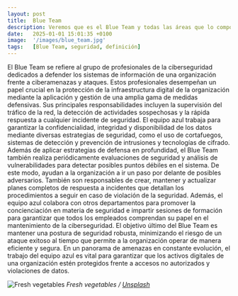 ```yaml
---
layout: post
title:  Blue Team
description: Veremos que es el Blue Team y todas las áreas que lo componen.
date:   2025-01-01 15:01:35 +0100
image:  '/images/blue_team.jpg'
tags:   [Blue Team, seguridad, definición]
---
```

El Blue Team se refiere al grupo de profesionales de la ciberseguridad dedicados a defender los sistemas de información de una organización frente a ciberamenazas y ataques. Estos profesionales desempeñan un papel crucial en la protección de la infraestructura digital de la organización mediante la aplicación y gestión de una amplia gama de medidas defensivas. Sus principales responsabilidades incluyen la supervisión del tráfico de la red, la detección de actividades sospechosas y la rápida respuesta a cualquier incidente de seguridad. El equipo azul trabaja para garantizar la confidencialidad, integridad y disponibilidad de los datos mediante diversas estrategias de seguridad, como el uso de cortafuegos, sistemas de detección y prevención de intrusiones y tecnologías de cifrado.
Además de aplicar estrategias de defensa en profundidad, el Blue Team también realiza periódicamente evaluaciones de seguridad y análisis de vulnerabilidades para detectar posibles puntos débiles en el sistema. De este modo, ayudan a la organización a ir un paso por delante de posibles adversarios. También son responsables de crear, mantener y actualizar planes completos de respuesta a incidentes que detallan los procedimientos a seguir en caso de violación de la seguridad. Además, el equipo azul colabora con otros departamentos para promover la concienciación en materia de seguridad e impartir sesiones de formación para garantizar que todos los empleados comprendan su papel en el mantenimiento de la ciberseguridad.
El objetivo último del Blue Team es mantener una postura de seguridad robusta, minimizando el riesgo de un ataque exitoso al tiempo que permite a la organización operar de manera eficiente y segura. En un panorama de amenazas en constante evolución, el trabajo del equipo azul es vital para garantizar que los activos digitales de una organización estén protegidos frente a accesos no autorizados y violaciones de datos.


![Fresh vegetables]({{site.baseurl}}/images/615.jpg)
*Fresh vegetables / [Unsplash](https://unsplash.com/)*

